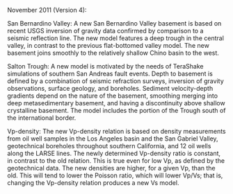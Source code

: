 November 2011 (Version 4):

San Bernardino Valley: A new San Bernardino Valley basement is based on recent 
USGS inversion of gravity data confirmed by comparison to a seismic reflection 
line. The new model features a deep trough in the central valley, in contrast 
to the previous flat-bottomed valley model. The new basement joins smoothly to 
the relatively shallow Chino basin to the west.

Salton Trough: A new model is motivated by the needs of TeraShake simulations 
of southern San Andreas fault events. Depth to basement is defined by a 
combination of seismic refraction surveys, inversion of gravity observations, 
surface geology, and boreholes. Sediment velocity-depth gradients depend on 
the nature of the basement, smoothing merging into deep metasedimentary 
basement, and having a discontinuity above shallow crystalline basement. The 
model includes the portion of the Trough south of the international border.

Vp-density: The new Vp-density relation is based on density measurements 
from oil well samples in the Los Angeles basin and the San Gabriel Valley, 
geotechnical boreholes throughout southern California, and 12 oil wells along 
the LARSE lines. The newly determined Vp-density ratio is constant, in contrast
to the old relation. This is true even for low Vp, as defined by the 
geotechnical data. The new densities are higher, for a given Vp, than the old. 
This will tend to lower the Poisson ratio, which will lower Vp/Vs; that is, 
changing the Vp-density relation produces a new Vs model.

